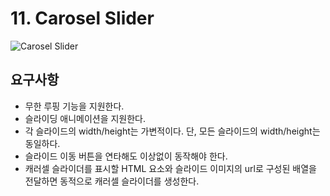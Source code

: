 # 11. Carosel Slider

![Carosel Slider](/images/carousel.gif)

## 요구사항

- 무한 루핑 기능을 지원한다.
- 슬라이딩 애니메이션을 지원한다.
- 각 슬라이드의 width/height는 가변적이다. 단, 모든 슬라이드의 width/height는 동일하다.
- 슬라이드 이동 버튼을 연타해도 이상없이 동작해야 한다.
- 캐러셀 슬라이더를 표시할 HTML 요소와 슬라이드 이미지의 url로 구성된 배열을 전달하면 동적으로 캐러셀 슬라이더를 생성한다.
